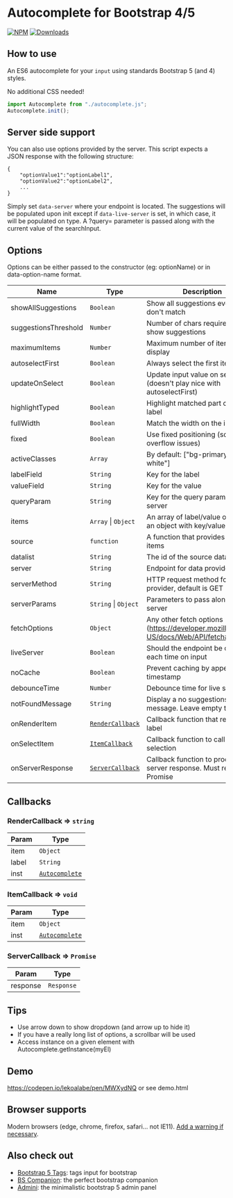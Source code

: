 # Autocomplete for Bootstrap 4/5

[![NPM](https://nodei.co/npm/bootstrap5-autocomplete.png?mini=true)](https://nodei.co/npm/bootstrap5-autocomplete/)
[![Downloads](https://img.shields.io/npm/dt/bootstrap5-autocomplete.svg)](https://www.npmjs.com/package/bootstrap5-autocomplete)

## How to use

An ES6 autocomplete for your `input` using standards Bootstrap 5 (and 4) styles.

No additional CSS needed!

```js
import Autocomplete from "./autocomplete.js";
Autocomplete.init();
```

## Server side support

You can also use options provided by the server. This script expects a JSON response with the following structure:

```
{
    "optionValue1":"optionLabel1",
    "optionValue2":"optionLabel2",
    ...
}
```

Simply set `data-server` where your endpoint is located. The suggestions will be populated upon init except if `data-live-server` is set, in which case, it will be populated on type. A ?query= parameter is passed along with the current value of the searchInput.

## Options

Options can be either passed to the constructor (eg: optionName) or in data-option-name format.

| Name                 | Type                                           | Description                                                                             |
| -------------------- | ---------------------------------------------- | --------------------------------------------------------------------------------------- |
| showAllSuggestions   | <code>Boolean</code>                           | Show all suggestions even if they don't match                                           |
| suggestionsThreshold | <code>Number</code>                            | Number of chars required to show suggestions                                            |
| maximumItems         | <code>Number</code>                            | Maximum number of items to display                                                      |
| autoselectFirst      | <code>Boolean</code>                           | Always select the first item                                                            |
| updateOnSelect       | <code>Boolean</code>                           | Update input value on selection (doesn't play nice with autoselectFirst)                |
| highlightTyped       | <code>Boolean</code>                           | Highlight matched part of the label                                                     |
| fullWidth            | <code>Boolean</code>                           | Match the width on the input field                                                      |
| fixed                | <code>Boolean</code>                           | Use fixed positioning (solve overflow issues)                                           |
| activeClasses        | <code>Array</code>                             | By default: ["bg-primary", "text-white"]                                                |
| labelField           | <code>String</code>                            | Key for the label                                                                       |
| valueField           | <code>String</code>                            | Key for the value                                                                       |
| queryParam           | <code>String</code>                            | Key for the query parameter for server                                                  |
| items                | <code>Array</code> \| <code>Object</code>      | An array of label/value objects or an object with key/values                            |
| source               | <code>function</code>                          | A function that provides the list of items                                              |
| datalist             | <code>String</code>                            | The id of the source datalist                                                           |
| server               | <code>String</code>                            | Endpoint for data provider                                                              |
| serverMethod         | <code>String</code>                            | HTTP request method for data provider, default is GET                                   |
| serverParams         | <code>String</code> \| <code>Object</code>     | Parameters to pass along to the server                                                  |
| fetchOptions         | <code>Object</code>                            | Any other fetch options (https://developer.mozilla.org/en-US/docs/Web/API/fetch#syntax) |
| liveServer           | <code>Boolean</code>                           | Should the endpoint be called each time on input                                        |
| noCache              | <code>Boolean</code>                           | Prevent caching by appending a timestamp                                                |
| debounceTime         | <code>Number</code>                            | Debounce time for live server                                                           |
| notFoundMessage      | <code>String</code>                            | Display a no suggestions found message. Leave empty to disable                          |
| onRenderItem         | [<code>RenderCallback</code>](#RenderCallback) | Callback function that returns the label                                                |
| onSelectItem         | [<code>ItemCallback</code>](#ItemCallback)     | Callback function to call on selection                                                  |
| onServerResponse     | [<code>ServerCallback</code>](#ServerCallback) | Callback function to process server response. Must return a Promise                     |

## Callbacks

### RenderCallback ⇒ <code>string</code>

| Param | Type                                       |
| ----- | ------------------------------------------ |
| item  | <code>Object</code>                        |
| label | <code>String</code>                        |
| inst  | [<code>Autocomplete</code>](#Autocomplete) |

<a name="ItemCallback"></a>

### ItemCallback ⇒ <code>void</code>

| Param | Type                                       |
| ----- | ------------------------------------------ |
| item  | <code>Object</code>                        |
| inst  | [<code>Autocomplete</code>](#Autocomplete) |

<a name="ServerCallback"></a>

### ServerCallback ⇒ <code>Promise</code>

| Param    | Type                  |
| -------- | --------------------- |
| response | <code>Response</code> |

## Tips

- Use arrow down to show dropdown (and arrow up to hide it)
- If you have a really long list of options, a scrollbar will be used
- Access instance on a given element with Autocomplete.getInstance(myEl)

## Demo

https://codepen.io/lekoalabe/pen/MWXydNQ or see demo.html

## Browser supports

Modern browsers (edge, chrome, firefox, safari... not IE11). [Add a warning if necessary](https://github.com/lekoala/nomodule-browser-warning.js/).

## Also check out

- [Bootstrap 5 Tags](https://github.com/lekoala/bootstrap5-tags): tags input for bootstrap
- [BS Companion](https://github.com/lekoala/bs-companion): the perfect bootstrap companion
- [Admini](https://github.com/lekoala/admini): the minimalistic bootstrap 5 admin panel
